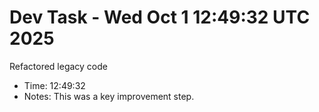 # Dev Task - Wed Oct  1 12:49:32 UTC 2025
Refactored legacy code
- Time: 12:49:32
- Notes: This was a key improvement step.
